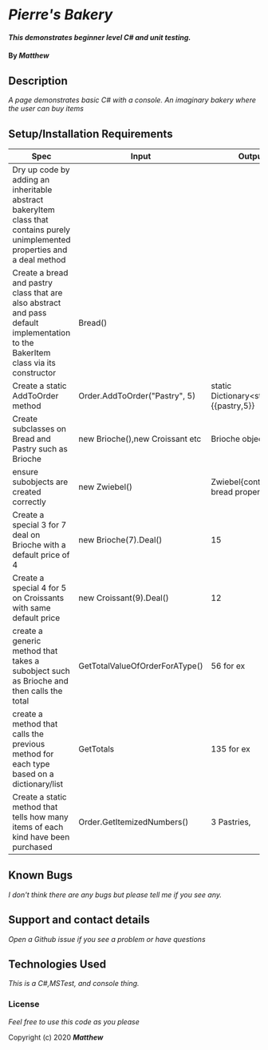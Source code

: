 
# _Pierre's Bakery_

#### _This demonstrates beginner level C# and unit testing._

#### By _**Matthew**_


## Description

_A page demonstrates basic C# with a console._
_An imaginary bakery where the user can buy items_

                                  
## Setup/Installation Requirements

| Spec | Input | Output |
|-|-|-|
| Dry up code by adding an inheritable abstract bakeryItem class that contains purely unimplemented properties and a deal method |  |  |
| Create a bread and pastry class that are also abstract and pass default implementation to the BakerItem class via its constructor | Bread() |  |
| Create a static AddToOrder method | Order.AddToOrder("Pastry", 5) | static Dictionary<string,int> {{pastry,5}} |
| Create subclasses on Bread and Pastry such as Brioche | new Brioche(),new Croissant etc | Brioche object etc |
| ensure subobjects are created correctly  | new Zwiebel() | Zwiebel{contains bread properties} |
| Create a special 3 for 7 deal on Brioche with a default price of 4 | new Brioche(7).Deal() | 15 |
| Create a special 4 for 5 on Croissants with same default price | new Croissant(9).Deal() | 12 |
| create a generic method that takes a subobject such as Brioche and then calls the total | GetTotalValueOfOrderForAType<T>() | 56 for ex |
| create a  method that calls the previous method for each type based on a dictionary/list | GetTotals | 135 for ex |
| Create a static method that tells how many items of each kind have been purchased | Order.GetItemizedNumbers() | 3 Pastries,  |
## Known Bugs

_I don't think there are any bugs but please tell me if you see any._

## Support and contact details

_Open a Github issue if you see a problem or have questions_

## Technologies Used

_This is a C#,MSTest, and console thing._

### License

*Feel free to use this code as you please*

Copyright (c) 2020 **_Matthew_**
